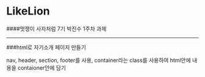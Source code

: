 # LikeLion

####멋쟁이 사자처럼 7기 박진수 1주차 과제

________________________________________________________________

###html로 자기소개 페이지 만들기

nav, header, section, footer를 사용,
container라는 class를 사용하여 html안에 내용을 contaioner안에 담기
